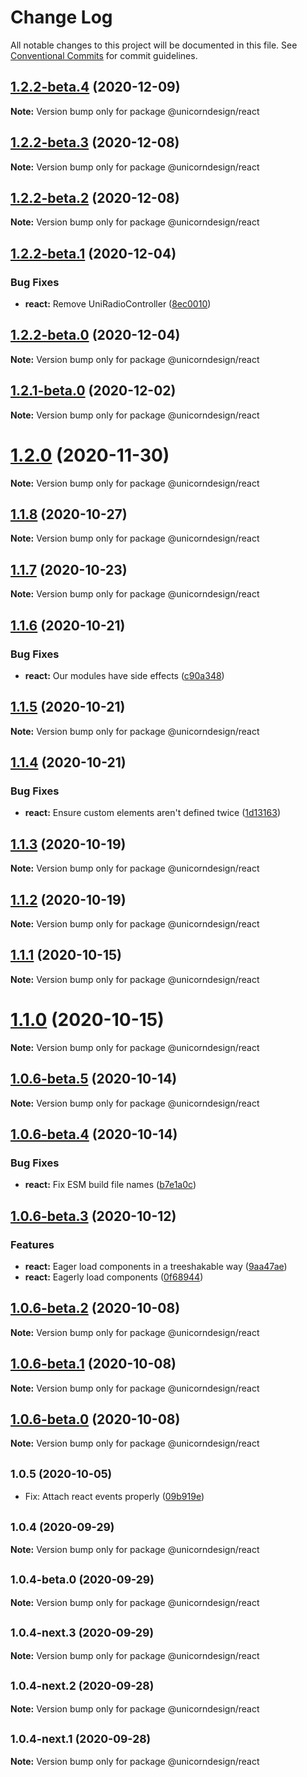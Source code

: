 # Change Log

All notable changes to this project will be documented in this file.
See [Conventional Commits](https://conventionalcommits.org) for commit guidelines.

## [1.2.2-beta.4](https://github.com/unicef-new-zealand/unicorn/compare/v1.2.2-beta.3...v1.2.2-beta.4) (2020-12-09)

**Note:** Version bump only for package @unicorndesign/react





## [1.2.2-beta.3](https://github.com/unicef-new-zealand/unicorn/compare/v1.2.2-beta.2...v1.2.2-beta.3) (2020-12-08)

**Note:** Version bump only for package @unicorndesign/react





## [1.2.2-beta.2](https://github.com/unicef-new-zealand/unicorn/compare/v1.2.2-beta.1...v1.2.2-beta.2) (2020-12-08)

**Note:** Version bump only for package @unicorndesign/react





## [1.2.2-beta.1](https://github.com/unicef-new-zealand/unicorn/compare/v1.2.2-beta.0...v1.2.2-beta.1) (2020-12-04)


### Bug Fixes

* **react:** Remove UniRadioController ([8ec0010](https://github.com/unicef-new-zealand/unicorn/commit/8ec001094d3b395d1cc144e45ec431fa84822f0d))





## [1.2.2-beta.0](https://github.com/unicef-new-zealand/unicorn/compare/v1.2.1-beta.0...v1.2.2-beta.0) (2020-12-04)

**Note:** Version bump only for package @unicorndesign/react





## [1.2.1-beta.0](https://github.com/unicef-new-zealand/unicorn/compare/v1.2.0...v1.2.1-beta.0) (2020-12-02)

**Note:** Version bump only for package @unicorndesign/react





# [1.2.0](https://github.com/unicef-new-zealand/unicorn/compare/v1.1.8...v1.2.0) (2020-11-30)

**Note:** Version bump only for package @unicorndesign/react





## [1.1.8](https://github.com/unicef-new-zealand/unicorn/compare/v1.1.7...v1.1.8) (2020-10-27)

**Note:** Version bump only for package @unicorndesign/react





## [1.1.7](https://github.com/unicef-new-zealand/unicorn/compare/v1.1.6...v1.1.7) (2020-10-23)

**Note:** Version bump only for package @unicorndesign/react





## [1.1.6](https://github.com/unicef-new-zealand/unicorn/compare/v1.1.5...v1.1.6) (2020-10-21)


### Bug Fixes

* **react:** Our modules have side effects ([c90a348](https://github.com/unicef-new-zealand/unicorn/commit/c90a348e3d68b79b76684ed12908fe49034b70a6))





## [1.1.5](https://github.com/unicef-new-zealand/unicorn/compare/v1.1.4...v1.1.5) (2020-10-21)

**Note:** Version bump only for package @unicorndesign/react





## [1.1.4](https://github.com/unicef-new-zealand/unicorn/compare/v1.1.3...v1.1.4) (2020-10-21)


### Bug Fixes

* **react:** Ensure custom elements aren't defined twice ([1d13163](https://github.com/unicef-new-zealand/unicorn/commit/1d1316341a05f31a2c9a0c9031ec072f5b4349e9))





## [1.1.3](https://github.com/unicef-new-zealand/unicorn/compare/v1.1.2...v1.1.3) (2020-10-19)

**Note:** Version bump only for package @unicorndesign/react





## [1.1.2](https://github.com/unicef-new-zealand/unicorn/compare/v1.1.1...v1.1.2) (2020-10-19)

**Note:** Version bump only for package @unicorndesign/react





## [1.1.1](https://github.com/unicef-new-zealand/unicorn/compare/v1.1.0...v1.1.1) (2020-10-15)

**Note:** Version bump only for package @unicorndesign/react





# [1.1.0](https://github.com/unicef-new-zealand/unicorn/compare/v1.0.6-beta.5...v1.1.0) (2020-10-15)

**Note:** Version bump only for package @unicorndesign/react





## [1.0.6-beta.5](https://github.com/unicef-new-zealand/unicorn/compare/v1.0.6-beta.4...v1.0.6-beta.5) (2020-10-14)

**Note:** Version bump only for package @unicorndesign/react





## [1.0.6-beta.4](https://github.com/unicef-new-zealand/unicorn/compare/v1.0.6-beta.3...v1.0.6-beta.4) (2020-10-14)


### Bug Fixes

* **react:** Fix ESM build file names ([b7e1a0c](https://github.com/unicef-new-zealand/unicorn/commit/b7e1a0c7471291462dbbc131f7c5e813f3799c5f))





## [1.0.6-beta.3](https://github.com/unicef-new-zealand/unicorn/compare/v1.0.6-beta.2...v1.0.6-beta.3) (2020-10-12)


### Features

* **react:** Eager load components in a treeshakable way ([9aa47ae](https://github.com/unicef-new-zealand/unicorn/commit/9aa47ae6f93e3fcee0566e26297a68a0d90ac38f))
* **react:** Eagerly load components ([0f68944](https://github.com/unicef-new-zealand/unicorn/commit/0f68944648bfbb6b84cd1cc2e101494fa8e288b1))





## [1.0.6-beta.2](https://github.com/unicef-new-zealand/unicorn/compare/v1.0.6-beta.1...v1.0.6-beta.2) (2020-10-08)

**Note:** Version bump only for package @unicorndesign/react





## [1.0.6-beta.1](https://github.com/unicef-new-zealand/unicorn/compare/v1.0.6-beta.0...v1.0.6-beta.1) (2020-10-08)

**Note:** Version bump only for package @unicorndesign/react





## [1.0.6-beta.0](https://github.com/unicef-new-zealand/unicorn/compare/v1.0.5...v1.0.6-beta.0) (2020-10-08)

**Note:** Version bump only for package @unicorndesign/react





## <small>1.0.5 (2020-10-05)</small>

* Fix: Attach react events properly ([09b919e](https://github.com/unicef-new-zealand/unicorn/commit/09b919e))





## <small>1.0.4 (2020-09-29)</small>

**Note:** Version bump only for package @unicorndesign/react





## <small>1.0.4-beta.0 (2020-09-29)</small>

**Note:** Version bump only for package @unicorndesign/react





## <small>1.0.4-next.3 (2020-09-29)</small>

**Note:** Version bump only for package @unicorndesign/react





## <small>1.0.4-next.2 (2020-09-28)</small>

**Note:** Version bump only for package @unicorndesign/react





## <small>1.0.4-next.1 (2020-09-28)</small>

**Note:** Version bump only for package @unicorndesign/react
